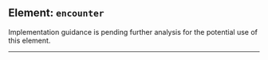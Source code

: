 ## Element: `encounter` <span class="mro-circle unknown" title="Unknown"></span>

Implementation guidance is pending further analysis for the potential use of this element.

---